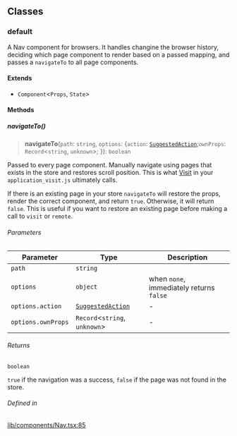 ## Classes

<a id="default" name="default"></a>

### default

A Nav component for browsers. It handles changine the browser history,
deciding which page component to render based on a passed mapping, and
passes a `navigateTo` to all page components.

#### Extends

- `Component`\<`Props`, `State`\>

#### Methods

<a id="navigateto" name="navigateto"></a>

##### navigateTo()

> **navigateTo**(`path`: `string`, `options`: \{`action`: [`SuggestedAction`](types.md#suggestedaction-1);`ownProps`: `Record`\<`string`, `unknown`\>; \}): `boolean`

Passed to every page component. Manually navigate using pages that exists
in the store and restores scroll position. This is what [Visit](types.requests.md#visit) in
your `application_visit.js` ultimately calls.

If there is an existing page in your store `navigateTo` will restore the props,
render the correct component, and return `true`. Otherwise, it will return
`false`. This is useful if you want to restore an existing page before making a
call to `visit` or `remote`.

###### Parameters

| Parameter | Type | Description |
| ------ | ------ | ------ |
| `path` | `string` |  |
| `options` | `object` | when `none`, immediately returns `false` |
| `options.action` | [`SuggestedAction`](types.md#suggestedaction-1) | - |
| `options.ownProps` | `Record`\<`string`, `unknown`\> | - |

###### Returns

`boolean`

`true` if the navigation was a success, `false` if the page was not found in the
store.

###### Defined in

[lib/components/Nav.tsx:85](https://github.com/thoughtbot/superglue/blob/be017596661ef6ab66e199643ed384e7715f12ba/superglue/lib/components/Nav.tsx#L85)
